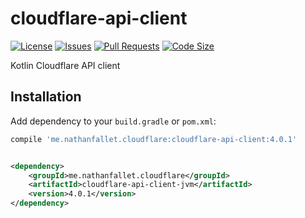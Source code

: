 # cloudflare-api-client

[![License](https://img.shields.io/github/license/nathanfallet/cloudflare-api-client)](LICENSE)
[![Issues](https://img.shields.io/github/issues/nathanfallet/cloudflare-api-client)]()
[![Pull Requests](https://img.shields.io/github/issues-pr/nathanfallet/cloudflare-api-client)]()
[![Code Size](https://img.shields.io/github/languages/code-size/nathanfallet/cloudflare-api-client)]()

Kotlin Cloudflare API client

## Installation

Add dependency to your `build.gradle` or `pom.xml`:

```groovy
compile 'me.nathanfallet.cloudflare:cloudflare-api-client:4.0.1'
```

```xml

<dependency>
    <groupId>me.nathanfallet.cloudflare</groupId>
    <artifactId>cloudflare-api-client-jvm</artifactId>
    <version>4.0.1</version>
</dependency>
```
